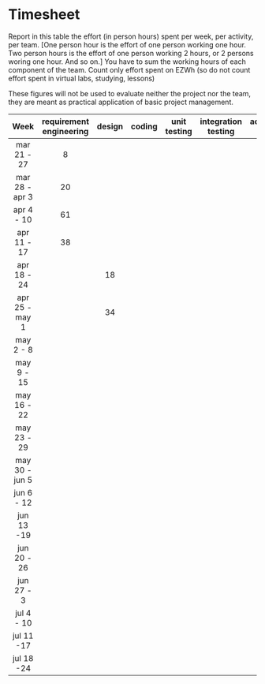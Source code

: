 # Timesheet

Report in this table the effort (in person hours) spent per week, per activity, per team. 
[One person hour is the effort of one person working one hour.
Two person hours is the effort of one person working 2 hours, or 2 persons woring one hour. And so on.]
You have to sum the working hours of each component of the team.
Count only effort spent on EZWh (so do not count effort spent in virtual labs, studying, lessons)

These figures will not be used to evaluate neither the project nor the team, they are meant as practical application of basic project management.

| Week | requirement engineering | design | coding | unit testing | integration testing | acceptance testing | management | git maven |
|:-----------:|:--------:|:-----------:|:-----------:|:----------:|:------------:|:---------------:|:-------------:|:--------------:|
| mar 21 - 27 | 8 | | | | | | | |
| mar 28 - apr 3 | 20 | | | | | | | |
| apr 4 - 10 | 61 | | | | | | | |
| apr 11 - 17| 38 | | | | | | | | 
| apr 18 - 24| | 18 | | | | | | | 
| apr 25 - may 1 | | 34 | | | | | | | 
| may 2 - 8  | | | | | | | | | 
| may 9 - 15| | | | | | | | | 
| may 16 - 22| | | | | | | | | 
| may 23 - 29| | | | | | | | | 
| may 30 - jun 5 | | | | | | | | | 
| jun 6 - 12 | | | | | | | | | 
| jun 13 -19 | | | | | | | | | 
| jun 20 - 26 | | | | | | | | | 
| jun 27 - 3 | | | | | | | | | 
| jul 4 - 10 | | | | | | | | | 
| jul 11 -17 | | | | | | | | |
| jul 18 -24 | | | | | | | | |
